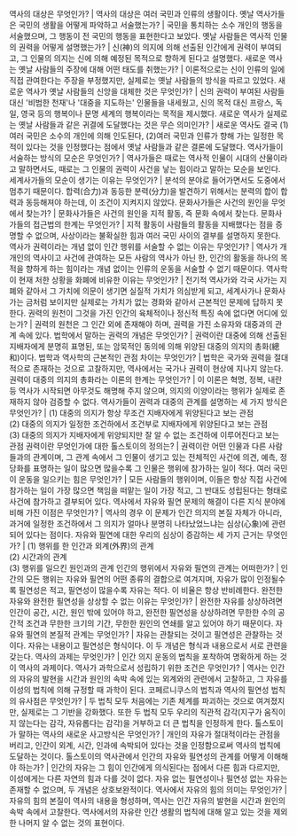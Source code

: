 역사의 대상은 무엇인가?	| 역사의 대상은 여러 국민과 인류의 생활이다.
옛날 역사가들은 국민의 생활을 어떻게 파악하고 서술했는가?	| 국민을 통치하는 소수 개인의 행동을 서술했으며, 그 행동이 전 국민의 행동을 표현한다고 보았다.
옛날 사람들은 역사적 인물의 권력을 어떻게 설명했는가?	| 신(神)의 의지에 의해 선출된 인간에게 권력이 부여되고, 그 인물의 의지는 신에 의해 예정된 목적으로 향하게 된다고 설명했다.
새로운 역사는 옛날 사람들의 주장에 대해 어떤 태도를 취했는가?	| 이론적으로는 신이 인류의 일에 직접 관여한다는 주장을 부정했지만, 실제로는 옛날 사람들의 방식을 따르고 있었다.
새로운 역사가 옛날 사람들의 신앙을 대체한 것은 무엇인가?	| 신의 권력이 부여된 사람들 대신 '비범한 천재'나 '대중을 지도하는' 인물들을 내세웠고, 신의 목적 대신 프랑스, 독일, 영국 등의 행복이나 문명 세계의 행복이라는 목적을 제시했다.
새로운 역사가 실제로는 옛날 사람들과 같은 귀결에 도달했다는 것은 무슨 의미인가?	| 새로운 역사도 결국 (1)여러 국민은 소수의 개인에 의해 인도된다, (2)여러 국민과 인류가 향해 가는 일정한 목적이 있다는 것을 인정했다는 점에서 옛날 사람들과 같은 결론에 도달했다.
역사가들이 서술하는 방식의 모순은 무엇인가?	| 역사가들은 때로는 역사적 인물이 시대의 산물이라고 말하면서도, 때로는 그 인물의 권력이 사건을 낳는 힘이라고 말하는 모순을 보인다.
세계사가들의 모순이 생기는 이유는 무엇인가?	| 분석의 분야로 들어가면서도 도중에서 멈추기 때문이다. 합력(合力)과 동등한 분력(分力)을 발견하기 위해서는 분력의 합이 합력과 동등해져야 하는데, 이 조건이 지켜지지 않았다.
문화사가들은 사건의 원인을 무엇에서 찾는가?	| 문화사가들은 사건의 원인을 지적 활동, 즉 문화 속에서 찾는다.
문화사가들의 접근법의 한계는 무엇인가?	| 지적 활동이 사람들의 활동을 지배했다는 점을 증명할 수 없으며, 사상이라는 불확실한 힘과 여러 국민 사이의 결부를 설명하지 못한다.
역사가 권력이라는 개념 없이 인간 행위를 서술할 수 없는 이유는 무엇인가?	| 역사가 개개인의 역사이고 사건에 관여하는 모든 사람의 역사가 아닌 한, 인간의 활동을 하나의 목적을 향하게 하는 힘이라는 개념 없이는 인류의 운동을 서술할 수 없기 때문이다.
역사학이 현재 처한 상황을 화폐에 비유한 이유는 무엇인가?	| 전기적 역사가와 각국 사가는 지폐와 같아서 그 가치에 의문이 생기면 실질적 가치가 의심받게 되고, 세계사가나 문화사가는 금처럼 보이지만 실제로는 가치가 없는 경화와 같아서 근본적인 문제에 답하지 못한다.
권력의 원천이 그것을 가진 인간의 육체적이나 정신적 특징 속에 없다면 어디에 있는가?	| 권력의 원천은 그 인간 외에 존재해야 하며, 권력을 가진 소유자와 대중과의 관계 속에 있다.
법학에서 말하는 권력의 개념은 무엇인가?	| 권력이란 대중에 의해 선출된 지배자에게 분명히 표명된, 또는 암묵적인 동의에 의해 위양된 대중의 의지의 총화(總和)이다.
법학과 역사학의 근본적인 관점 차이는 무엇인가?	| 법학은 국가와 권력을 절대적으로 존재하는 것으로 고찰하지만, 역사에서는 국가나 권력이 현상에 지나지 않는다.
권력이 대중의 의지의 총화라는 이론의 한계는 무엇인가?	| 이 이론은 혁명, 정복, 내란 등 역사가 시작되면 아무것도 해명해 주지 않으며, 의지의 이양이라는 행위가 실제로 존재하지 않아 검증할 수 없다.
역사가들이 권력과 대중의 관계를 설명하는 세 가지 방식은 무엇인가?	| (1) 대중의 의지가 항상 무조건 지배자에게 위양된다고 보는 관점<br/>(2) 대중의 의지가 일정한 조건하에서 조건부로 지배자에게 위양된다고 보는 관점<br/>(3) 대중의 의지가 지배자에게 위양되지만 잘 알 수 없는 조건하에 이루어진다고 보는 관점
권력이란 무엇인가에 대한 톨스토이의 정의는?	| 권력이란 어떤 인물과 다른 사람들과의 관계이며, 그 관계 속에서 그 인물이 생기고 있는 전체적인 사건에 의견, 예측, 정당화를 표명하는 일이 많으면 많을수록 그 인물은 행위에 참가하는 일이 적다.
여러 국민이 운동을 일으키는 힘은 무엇인가?	| 모든 사람들의 행위이며, 이들은 항상 직접 사건에 참가하는 일이 가장 많으면 책임을 떠맡는 일이 가장 적고, 그 반대도 성립된다는 형태로 사건에 참가하고 결부되어 있다.
역사에서 자유와 필연 문제의 해결이 다른 지식 분야에 비해 가진 이점은 무엇인가?	| 역사의 경우 이 문제가 인간 의지의 본질 자체가 아니라, 과거에 일정한 조건하에서 그 의지가 얼마나 분명히 나타났었느냐는 심상(心象)에 관련되어 있다는 점이다.
자유와 필연에 대한 우리의 심상이 증감하는 세 가지 근거는 무엇인가?	| (1) 행위를 한 인간과 외계(外界)의 관계<br/>(2) 시간과의 관계<br/>(3) 행위를 일으킨 원인과의 관계
인간의 행위에서 자유와 필연의 관계는 어떠한가?	| 인간의 모든 행위는 자유와 필연의 어떤 종류의 결합으로 여겨지며, 자유가 많이 인정될수록 필연성은 적고, 필연성이 많을수록 자유는 적다. 이 비율은 항상 반비례한다.
완전한 자유와 완전한 필연성을 상상할 수 없는 이유는 무엇인가?	| 완전한 자유를 상상하려면 인간이 공간, 시간, 원인 밖에 있어야 하고, 완전한 필연성을 상상하려면 무한한 수의 공간적 조건과 무한한 크기의 기간, 무한한 원인의 연쇄를 알고 있어야 하기 때문이다.
자유와 필연의 본질적 관계는 무엇인가?	| 자유는 관찰되는 것이고 필연성은 관찰하는 것이다. 자유는 내용이고 필연성은 형식이다. 이 두 개념은 형식과 내용으로서 서로 관련을 갖는다.
역사의 과제는 무엇인가?	| 인간 의지 운동의 법칙을 포착하여 명확하게 하는 것이 역사의 과제이다.
역사가 과학으로서 성립하기 위한 조건은 무엇인가?	| 역사는 인간의 자유의 발현을 시간과 원인의 속박 속에 있는 외계와의 관련에서 고찰하고, 그 자유를 이성의 법칙에 의해 규정할 때 과학이 된다.
코페르니쿠스의 법칙과 역사의 필연성 법칙의 유사점은 무엇인가?	| 두 법칙 모두 처음에는 기존 체계를 파괴하는 것으로 여겨졌지만, 실제로는 그 기반을 강화했다. 또한 두 법칙 모두 우리의 직관적 감각(지구가 움직이지 않는다는 감각, 자유롭다는 감각)을 거부하고 더 큰 법칙을 인정하게 한다.
톨스토이가 말하는 역사의 새로운 사고방식은 무엇인가?	| 개인의 자유가 절대적이라는 관점을 버리고, 인간이 외계, 시간, 인과에 속박되어 있다는 것을 인정함으로써 역사의 법칙에 도달하는 것이다.
톨스토이의 역사관에서 인간의 자유와 필연성의 관계를 어떻게 이해해야 하는가?	| 인간의 자유는 그 힘이 인간에게 의식된다는 점에서 다른 힘과 다르지만, 이성에게는 다른 자연의 힘과 다를 것이 없다. 자유 없는 필연성이나 필연성 없는 자유는 존재할 수 없으며, 두 개념은 상호보완적이다.
역사에서 자유의 힘의 의미는 무엇인가?	| 자유의 힘의 본질이 역사의 내용을 형성하며, 역사는 인간 자유의 발현을 시간과 원인의 속박 속에서 고찰한다. 역사에서의 자유란 인간 생활의 법칙에 대해 알고 있는 것을 제외한 나머지 알 수 없는 것의 표현이다.